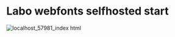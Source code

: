 # Labo webfonts selfhosted start
![localhost_57981_index html](https://user-images.githubusercontent.com/35494911/219653624-d168346e-5789-4565-a56d-80e924e45cf2.png)
